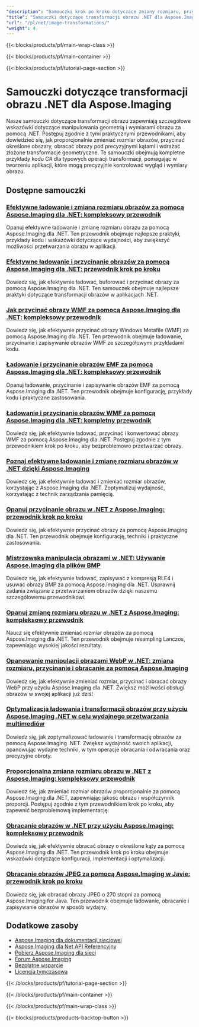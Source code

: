 ```yaml
---
"description": "Samouczki krok po kroku dotyczące zmiany rozmiaru, przycinania, obracania i przekształceń geometrycznych obrazów przy użyciu Aspose.Imaging dla platformy .NET."
"title": "Samouczki dotyczące transformacji obrazu .NET dla Aspose.Imaging"
"url": "/pl/net/image-transformations/"
"weight": 4
---
```


{{< blocks/products/pf/main-wrap-class >}}

{{< blocks/products/pf/main-container >}}

{{< blocks/products/pf/tutorial-page-section >}}
# Samouczki dotyczące transformacji obrazu .NET dla Aspose.Imaging

Nasze samouczki dotyczące transformacji obrazu zapewniają szczegółowe wskazówki dotyczące manipulowania geometrią i wymiarami obrazu za pomocą .NET. Postępuj zgodnie z tymi praktycznymi przewodnikami, aby dowiedzieć się, jak proporcjonalnie zmieniać rozmiar obrazów, przycinać określone obszary, obracać obrazy pod precyzyjnymi kątami i wdrażać złożone transformacje geometryczne. Te samouczki obejmują kompletne przykłady kodu C# dla typowych operacji transformacji, pomagając w tworzeniu aplikacji, które mogą precyzyjnie kontrolować wygląd i wymiary obrazu.

## Dostępne samouczki

### [Efektywne ładowanie i zmiana rozmiaru obrazów za pomocą Aspose.Imaging dla .NET: kompleksowy przewodnik](./efficient-image-loading-resizing-aspose-imaging-net/)
Opanuj efektywne ładowanie i zmianę rozmiaru obrazu za pomocą Aspose.Imaging dla .NET. Ten przewodnik obejmuje najlepsze praktyki, przykłady kodu i wskazówki dotyczące wydajności, aby zwiększyć możliwości przetwarzania obrazu w aplikacji.

### [Efektywne ładowanie i przycinanie obrazów za pomocą Aspose.Imaging dla .NET: przewodnik krok po kroku](./load-crop-images-aspose-imaging-dotnet/)
Dowiedz się, jak efektywnie ładować, buforować i przycinać obrazy za pomocą Aspose.Imaging dla .NET. Ten samouczek obejmuje najlepsze praktyki dotyczące transformacji obrazów w aplikacjach .NET.

### [Jak przycinać obrazy WMF za pomocą Aspose.Imaging dla .NET: kompleksowy przewodnik](./crop-wmf-images-aspose-imaging-net/)
Dowiedz się, jak efektywnie przycinać obrazy Windows Metafile (WMF) za pomocą Aspose.Imaging dla .NET. Ten przewodnik obejmuje ładowanie, przycinanie i zapisywanie obrazów WMF ze szczegółowymi przykładami kodu.

### [Ładowanie i przycinanie obrazów EMF za pomocą Aspose.Imaging dla .NET: kompleksowy przewodnik](./load-crop-emf-images-aspose-imaging-net/)
Opanuj ładowanie, przycinanie i zapisywanie obrazów EMF za pomocą Aspose.Imaging dla .NET. Ten przewodnik obejmuje konfigurację, przykłady kodu i praktyczne zastosowania.

### [Ładowanie i przycinanie obrazów WMF za pomocą Aspose.Imaging dla .NET: kompletny przewodnik](./load-crop-wmf-image-aspose-imaging-net/)
Dowiedz się, jak efektywnie ładować, przycinać i konwertować obrazy WMF za pomocą Aspose.Imaging dla .NET. Postępuj zgodnie z tym przewodnikiem krok po kroku, aby bezproblemowo przetwarzać obrazy.

### [Poznaj efektywne ładowanie i zmianę rozmiaru obrazów w .NET dzięki Aspose.Imaging](./aspose-imaging-net-image-loading-resizing/)
Dowiedz się, jak efektywnie ładować i zmieniać rozmiar obrazów, korzystając z Aspose.Imaging dla .NET. Zoptymalizuj wydajność, korzystając z technik zarządzania pamięcią.

### [Opanuj przycinanie obrazu w .NET z Aspose.Imaging: przewodnik krok po kroku](./master-image-cropping-aspose-imaging-dotnet/)
Dowiedz się, jak efektywnie przycinać obrazy za pomocą Aspose.Imaging dla .NET. Ten przewodnik obejmuje konfigurację, techniki i praktyczne zastosowania.

### [Mistrzowska manipulacja obrazami w .NET: Używanie Aspose.Imaging dla plików BMP](./master-image-manipulation-dotnet-aspose-imaging/)
Dowiedz się, jak efektywnie ładować, zapisywać z kompresją RLE4 i usuwać obrazy BMP za pomocą Aspose.Imaging dla .NET. Usprawnij zadania związane z przetwarzaniem obrazów dzięki naszemu szczegółowemu przewodnikowi.

### [Opanuj zmianę rozmiaru obrazu w .NET z Aspose.Imaging: kompleksowy przewodnik](./master-image-resizing-aspose-imaging-dotnet/)
Naucz się efektywnie zmieniać rozmiar obrazów za pomocą Aspose.Imaging dla .NET. Ten przewodnik obejmuje resampling Lanczos, zapewniając wysokiej jakości rezultaty.

### [Opanowanie manipulacji obrazami WebP w .NET: zmiana rozmiaru, przycinanie i obracanie za pomocą Aspose.Imaging](./master-webp-manipulation-net-resize-crop-rotate-aspose-imaging/)
Dowiedz się, jak efektywnie zmieniać rozmiar, przycinać i obracać obrazy WebP przy użyciu Aspose.Imaging dla .NET. Zwiększ możliwości obsługi obrazów w swojej aplikacji już dziś!

### [Optymalizacja ładowania i transformacji obrazów przy użyciu Aspose.Imaging .NET w celu wydajnego przetwarzania multimediów](./optimizing-image-loading-transformation-aspose-imaging-net/)
Dowiedz się, jak zoptymalizować ładowanie i transformację obrazów za pomocą Aspose.Imaging .NET. Zwiększ wydajność swoich aplikacji, opanowując wydajne techniki, w tym operacje obracania i odwracania oraz precyzyjne obroty.

### [Proporcjonalna zmiana rozmiaru obrazu w .NET z Aspose.Imaging: kompleksowy przewodnik](./resize-images-proportionally-aspose-imaging-dotnet/)
Dowiedz się, jak zmieniać rozmiar obrazów proporcjonalnie za pomocą Aspose.Imaging dla .NET, zapewniając jakość obrazu i współczynnik proporcji. Postępuj zgodnie z tym przewodnikiem krok po kroku, aby zapewnić bezproblemową implementację.

### [Obracanie obrazów w .NET przy użyciu Aspose.Imaging: kompleksowy przewodnik](./rotate-images-net-aspose-imaging-guide/)
Dowiedz się, jak efektywnie obracać obrazy o określone kąty za pomocą Aspose.Imaging dla .NET. Ten przewodnik krok po kroku obejmuje wskazówki dotyczące konfiguracji, implementacji i optymalizacji.

### [Obracanie obrazów JPEG za pomocą Aspose.Imaging w Javie: przewodnik krok po kroku](./rotate-jpeg-images-aspose-imaging-java/)
Dowiedz się, jak obracać obrazy JPEG o 270 stopni za pomocą Aspose.Imaging for Java. Ten przewodnik obejmuje ładowanie, obracanie i zapisywanie obrazów w sposób wydajny.

## Dodatkowe zasoby

- [Aspose.Imaging dla dokumentacji sieciowej](https://docs.aspose.com/imaging/net/)
- [Aspose.Imaging dla Net API Referencyjny](https://reference.aspose.com/imaging/net/)
- [Pobierz Aspose.Imaging dla sieci](https://releases.aspose.com/imaging/net/)
- [Forum Aspose.Imaging](https://forum.aspose.com/c/imaging)
- [Bezpłatne wsparcie](https://forum.aspose.com/)
- [Licencja tymczasowa](https://purchase.aspose.com/temporary-license/)

{{< /blocks/products/pf/tutorial-page-section >}}

{{< /blocks/products/pf/main-container >}}

{{< /blocks/products/pf/main-wrap-class >}}

{{< blocks/products/products-backtop-button >}}